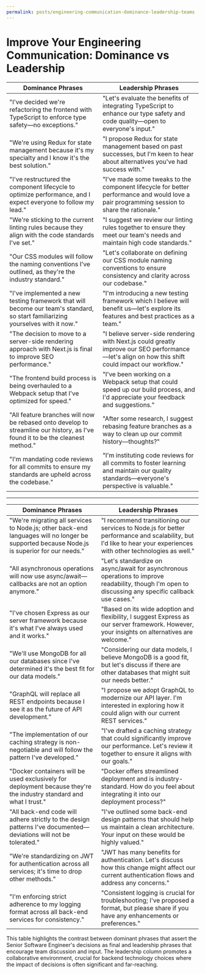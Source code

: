 ```yaml
---
permalink: posts/engineering-communication-dominance-leadership-teams
---
```


# Improve Your Engineering Communication: Dominance vs Leadership

| Dominance Phrases                                                                                                               | Leadership Phrases                                                                                                                                |
| ------------------------------------------------------------------------------------------------------------------------------- | ------------------------------------------------------------------------------------------------------------------------------------------------- |
| "I've decided we're refactoring the frontend with TypeScript to enforce type safety—no exceptions."                             | "Let's evaluate the benefits of integrating TypeScript to enhance our type safety and code quality—open to everyone's input."                     |
| "We're using Redux for state management because it's my specialty and I know it's the best solution."                           | "I propose Redux for state management based on past successes, but I'm keen to hear about alternatives you've had success with."                  |
| "I've restructured the component lifecycle to optimize performance, and I expect everyone to follow my lead."                   | "I've made some tweaks to the component lifecycle for better performance and would love a pair programming session to share the rationale."       |
| "We're sticking to the current linting rules because they align with the code standards I've set."                              | "I suggest we review our linting rules together to ensure they meet our team's needs and maintain high code standards."                           |
| "Our CSS modules will follow the naming conventions I've outlined, as they're the industry standard."                           | "Let's collaborate on defining our CSS module naming conventions to ensure consistency and clarity across our codebase."                          |
| "I've implemented a new testing framework that will become our team's standard, so start familiarizing yourselves with it now." | "I'm introducing a new testing framework which I believe will benefit us—let's explore its features and best practices as a team."                |
| "The decision to move to a server-side rendering approach with Next.js is final to improve SEO performance."                    | "I believe server-side rendering with Next.js could greatly improve our SEO performance—let's align on how this shift could impact our workflow." |
| "The frontend build process is being overhauled to a Webpack setup that I've optimized for speed."                              | "I've been working on a Webpack setup that could speed up our build process, and I'd appreciate your feedback and suggestions."                   |
| "All feature branches will now be rebased onto develop to streamline our history, as I've found it to be the cleanest method."  | "After some research, I suggest rebasing feature branches as a way to clean up our commit history—thoughts?"                                      |
| "I'm mandating code reviews for all commits to ensure my standards are upheld across the codebase."                             | "I'm instituting code reviews for all commits to foster learning and maintain our quality standards—everyone's perspective is valuable."          |

---

| Dominance Phrases                                                                                                                          | Leadership Phrases                                                                                                                                                 |
| ------------------------------------------------------------------------------------------------------------------------------------------ | ------------------------------------------------------------------------------------------------------------------------------------------------------------------ |
| "We're migrating all services to Node.js; other back-end languages will no longer be supported because Node.js is superior for our needs." | "I recommend transitioning our services to Node.js for better performance and scalability, but I'd like to hear your experiences with other technologies as well." |
| "All asynchronous operations will now use async/await—callbacks are not an option anymore."                                                | "Let's standardize on async/await for asynchronous operations to improve readability, though I'm open to discussing any specific callback use cases."              |
| "I've chosen Express as our server framework because it's what I've always used and it works."                                             | "Based on its wide adoption and flexibility, I suggest Express as our server framework. However, your insights on alternatives are welcome."                       |
| "We'll use MongoDB for all our databases since I've determined it's the best fit for our data models."                                     | "Considering our data models, I believe MongoDB is a good fit, but let's discuss if there are other databases that might suit our needs better."                   |
| "GraphQL will replace all REST endpoints because I see it as the future of API development."                                               | "I propose we adopt GraphQL to modernize our API layer. I'm interested in exploring how it could align with our current REST services."                            |
| "The implementation of our caching strategy is non-negotiable and will follow the pattern I've developed."                                 | "I've drafted a caching strategy that could significantly improve our performance. Let's review it together to ensure it aligns with our goals."                   |
| "Docker containers will be used exclusively for deployment because they're the industry standard and what I trust."                        | "Docker offers streamlined deployment and is industry-standard. How do you feel about integrating it into our deployment process?"                                 |
| "All back-end code will adhere strictly to the design patterns I've documented—deviations will not be tolerated."                          | "I've outlined some back-end design patterns that should help us maintain a clean architecture. Your input on these would be highly valued."                       |
| "We're standardizing on JWT for authentication across all services; it's time to drop other methods."                                      | "JWT has many benefits for authentication. Let's discuss how this change might affect our current authentication flows and address any concerns."                  |
| "I'm enforcing strict adherence to my logging format across all back-end services for consistency."                                        | "Consistent logging is crucial for troubleshooting; I've proposed a format, but please share if you have any enhancements or preferences."                         |

This table highlights the contrast between dominant phrases that assert the Senior Software Engineer's decisions as final and leadership phrases that encourage team discussion and input. The leadership column promotes a collaborative environment, crucial for backend technology choices where the impact of decisions is often significant and far-reaching.
